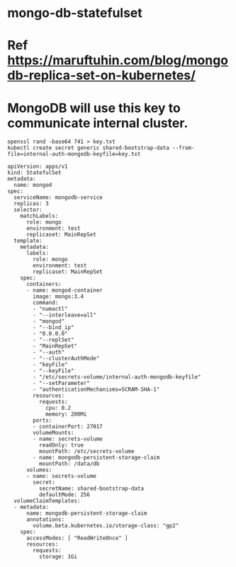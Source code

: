 # mongo-db-statefulset
# Ref https://maruftuhin.com/blog/mongodb-replica-set-on-kubernetes/

# MongoDB will use this key to communicate internal cluster.
    openssl rand -base64 741 > key.txt
    kubectl create secret generic shared-bootstrap-data --from-file=internal-auth-mongodb-keyfile=key.txt

    apiVersion: apps/v1
    kind: StatefulSet
    metadata:
      name: mongod
    spec:
      serviceName: mongodb-service
      replicas: 3
      selector:
        matchLabels:
          role: mongo
          environment: test
          replicaset: MainRepSet
      template:
        metadata:
          labels:
            role: mongo
            environment: test
            replicaset: MainRepSet
        spec:
          containers:
          - name: mongod-container
            image: mongo:3.4
            command:
            - "numactl"
            - "--interleave=all"
            - "mongod"
            - "--bind_ip"
            - "0.0.0.0"
            - "--replSet"
            - "MainRepSet"
            - "--auth"
            - "--clusterAuthMode"
            - "keyFile"
            - "--keyFile"
            - "/etc/secrets-volume/internal-auth-mongodb-keyfile"
            - "--setParameter"
            - "authenticationMechanisms=SCRAM-SHA-1"
            resources:
              requests:
                cpu: 0.2
                memory: 200Mi
            ports:
            - containerPort: 27017
            volumeMounts:
            - name: secrets-volume
              readOnly: true
              mountPath: /etc/secrets-volume
            - name: mongodb-persistent-storage-claim
              mountPath: /data/db
          volumes:
          - name: secrets-volume
            secret:
              secretName: shared-bootstrap-data
              defaultMode: 256
      volumeClaimTemplates:
      - metadata:
          name: mongodb-persistent-storage-claim
          annotations:
            volume.beta.kubernetes.io/storage-class: "gp2"
        spec:
          accessModes: [ "ReadWriteOnce" ]
          resources:
            requests:
              storage: 1Gi
